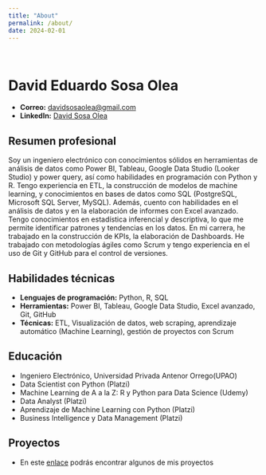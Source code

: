 ```yaml
---
title: "About"
permalink: /about/
date: 2024-02-01
---
```

<br>
<p align="center">

# David Eduardo Sosa Olea

- **Correo:** davidsosaolea@gmail.com
- **LinkedIn:** [David Sosa Olea](https://www.linkedin.com/in/david-sosa-olea/)


<p align="center">
</p>

## Resumen profesional

Soy un ingeniero electrónico con conocimientos sólidos en herramientas de análisis de datos como Power BI, Tableau, Google Data Studio (Looker Studio) y power query, así como habilidades en programación con Python y R. Tengo experiencia en ETL, la construcción de modelos de machine learning, y conocimientos en bases de datos como SQL (PostgreSQL, Microsoft SQL Server, MySQL). Además, cuento con habilidades en el análisis de datos y en la elaboración de informes con Excel avanzado. Tengo conocimientos en estadística inferencial y descriptiva, lo que me permite identificar patrones y tendencias en los datos. En mi carrera, he trabajado en la construcción de KPIs, la elaboración de Dashboards. He trabajado con metodologías ágiles como Scrum y tengo experiencia en el uso de Git y GitHub para el control de versiones.

<div style="margin-bottom: 20px"></div>

## Habilidades técnicas

- **Lenguajes de programación:** Python, R, SQL
- **Herramientas:** Power BI, Tableau, Google Data Studio, Excel avanzado, Git, GitHub
- **Técnicas:** ETL, Visualización de datos, web scraping, aprendizaje automático (Machine Learning), gestión de proyectos con Scrum

<div style="margin-bottom: 20px"></div>

## Educación

- Ingeniero Electrónico, Universidad Privada Antenor Orrego(UPAO)
- Data Scientist con Python (Platzi)
- Machine Learning de A a la Z: R y Python para Data Science (Udemy)
- Data Analyst (Platzi)
- Aprendizaje de Machine Learning con Python (Platzi)
- Business Intelligence y Data Management (Platzi)

<div style="margin-bottom: 20px"></div>

## Proyectos

- En este [enlace](https://davidsosaolea.github.io) podrás encontrar algunos de mis proyectos

<div style="margin-bottom: 20px"></div>
